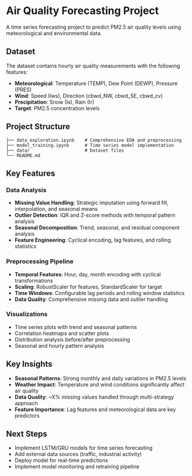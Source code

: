 # Air Quality Forecasting Project

A time series forecasting project to predict PM2.5 air quality levels using meteorological and environmental data.

## Dataset

The dataset contains hourly air quality measurements with the following features:

- **Meteorological**: Temperature (TEMP), Dew Point (DEWP), Pressure (PRES)
- **Wind**: Speed (Iws), Direction (cbwd_NW, cbwd_SE, cbwd_cv)
- **Precipitation**: Snow (Is), Rain (Ir)
- **Target**: PM2.5 concentration levels

## Project Structure

```
├── data_exploration.ipynb    # Comprehensive EDA and preprocessing
├── model_training.ipynb      # Time series model implementation
├── data/                     # Dataset files
└── README.md
```

## Key Features

### Data Analysis

- **Missing Value Handling**: Strategic imputation using forward fill, interpolation, and seasonal means
- **Outlier Detection**: IQR and Z-score methods with temporal pattern analysis
- **Seasonal Decomposition**: Trend, seasonal, and residual component analysis
- **Feature Engineering**: Cyclical encoding, lag features, and rolling statistics

### Preprocessing Pipeline

- **Temporal Features**: Hour, day, month encoding with cyclical transformations
- **Scaling**: RobustScaler for features, StandardScaler for target
- **Time Windows**: Configurable lag periods and rolling window statistics
- **Data Quality**: Comprehensive missing data and outlier handling

### Visualizations

- Time series plots with trend and seasonal patterns
- Correlation heatmaps and scatter plots
- Distribution analysis before/after preprocessing
- Seasonal and hourly pattern analysis

## Key Insights

- **Seasonal Patterns**: Strong monthly and daily variations in PM2.5 levels
- **Weather Impact**: Temperature and wind conditions significantly affect air quality
- **Data Quality**: ~X% missing values handled through multi-strategy approach
- **Feature Importance**: Lag features and meteorological data are key predictors

## Next Steps

- Implement LSTM/GRU models for time series forecasting
- Add external data sources (traffic, industrial activity)
- Deploy model for real-time predictions
- Implement model monitoring and retraining pipeline
